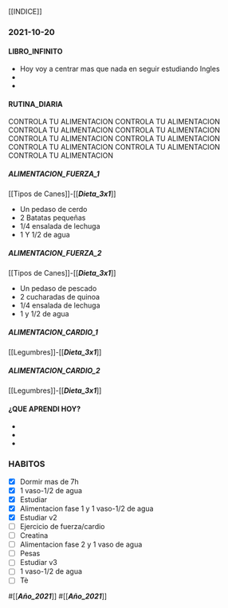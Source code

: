 [[INDICE]]
### 2021-10-20
#### LIBRO_INFINITO 
- Hoy voy a centrar mas que nada en seguir estudiando Ingles
- 
- 

#### RUTINA_DIARIA
CONTROLA TU ALIMENTACION CONTROLA TU ALIMENTACION CONTROLA TU ALIMENTACION 
CONTROLA TU ALIMENTACION CONTROLA TU ALIMENTACION CONTROLA TU ALIMENTACION 
CONTROLA TU ALIMENTACION CONTROLA TU ALIMENTACION CONTROLA TU ALIMENTACION 

##### ALIMENTACION_FUERZA_1
[[Tipos de Canes]]-[[___Dieta_3x1___]]
- Un pedaso de cerdo
- 2 Batatas pequeñas
- 1/4 ensalada de lechuga
- 1 Y 1/2 de agua

##### ALIMENTACION_FUERZA_2
[[Tipos de Canes]]-[[___Dieta_3x1___]]
- Un pedaso de pescado
- 2 cucharadas de quinoa
- 1/4 ensalada de lechuga
- 1 y 1/2 de agua

##### ALIMENTACION_CARDIO_1
[[Legumbres]]-[[___Dieta_3x1___]]


##### ALIMENTACION_CARDIO_2
[[Legumbres]]-[[___Dieta_3x1___]]


#### ¿QUE APRENDI HOY?
- 
- 
- 

### HABITOS
- [x] Dormir mas de 7h
- [x] 1 vaso-1/2 de agua
- [x] Estudiar
- [x] Alimentacion fase 1 y 1 vaso-1/2 de agua
- [x] Estudiar v2
- [ ] Ejercicio de fuerza/cardio
- [ ] Creatina
- [ ] Alimentacion fase 2 y 1 vaso de agua
- [ ] Pesas
- [ ] Estudiar v3
- [ ] 1 vaso-1/2 de agua
- [ ] Tè

#[[___Año_2021___]]
#[[___Año_2021___]]